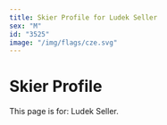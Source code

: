 ```yaml
---
title: Skier Profile for Ludek Seller
sex: "M"
id: "3525"
image: "/img/flags/cze.svg" 
---
```


# Skier Profile

This page is for: Ludek Seller.
    